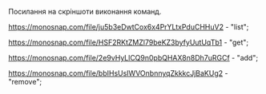 Посилання на скріншоти виконання команд.

https://monosnap.com/file/ju5b3eDwtCox6x4PrYLtxPduCHHuV2 - "list";

https://monosnap.com/file/HSF2RKtZMZl79beKZ3byfyUutUqTb1 - "get";

https://monosnap.com/file/2e9vHyLlCQ9n0pbQHAX8n8Dh7uRGCf - "add";

https://monosnap.com/file/bbIHsUsIWVOnbnnyqZkkkcJjBaKUg2 - "remove";
